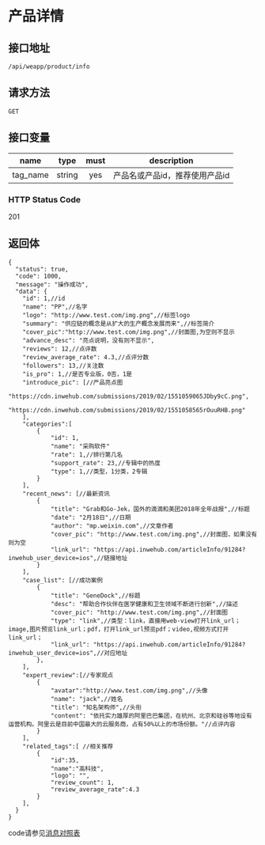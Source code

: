 # 产品详情

## 接口地址

`/api/weapp/product/info`

## 请求方法

```GET ```

## 接口变量

| name     | type     | must     | description |
|----------|:--------:|:--------:|:--------:|
| tag_name  | string   | yes      | 产品名或产品id，推荐使用产品id  |

### HTTP Status Code

201

## 返回体

```json5
{
  "status": true,
  "code": 1000,
  "message": "操作成功",
  "data": {
    "id": 1,//id
    "name": "PP",//名字
    "logo": "http://www.test.com/img.png",//标签logo
    "summary": "供应链的概念是从扩大的生产概念发展而来",//标签简介
    "cover_pic":"http://www.test.com/img.png",//封面图,为空则不显示
    "advance_desc": "亮点说明，没有则不显示",
    "reviews": 12,//点评数
    "review_average_rate": 4.3,//点评分数
    "followers": 13,//关注数
    "is_pro": 1,//是否专业版，0否，1是
    "introduce_pic": [//产品亮点图
        "https://cdn.inwehub.com/submissions/2019/02/1551059065JDby9cC.png",
        "https://cdn.inwehub.com/submissions/2019/02/1551058565rOuuRHB.png"
    ],
    "categories":[
        {
            "id": 1,
            "name": "采购软件"
            "rate": 1,//排行第几名
            "support_rate": 23,//专辑中的热度
            "type": 1,//类型，1分类，2专辑
        }
    ],
    "recent_news": [//最新资讯
        {
            "title": "Grab和Go-Jek，国外的滴滴和美团2018年全年战报",//标题
            "date": "2月18日",//日期
            "author": "mp.weixin.com",//文章作者
            "cover_pic": "http://www.test.com/img.png",//封面图，如果没有则为空
            "link_url": "https://api.inwehub.com/articleInfo/91284?inwehub_user_device=ios",//链接地址
        }
    ],
    "case_list": [//成功案例
        {
            "title": "GeneDock",//标题
            "desc": "帮助合作伙伴在医学健康和卫生领域不断进行创新",//描述
            "cover_pic": "http://www.test.com/img.png",//封面图
            "type": "link",//类型：link，直接用web-view打开link_url；image,图片预览link_url；pdf，打开link_url预览pdf；video,视频方式打开link_url；
            "link_url": "https://api.inwehub.com/articleInfo/91284?inwehub_user_device=ios",//对应地址
        },
    ],
    "expert_review":[//专家观点
        {
            "avatar":"http://www.test.com/img.png",//头像
            "name": "jack",//姓名
            "title": "知名架构师",//头衔
            "content": "依托实力雄厚的阿里巴巴集团，在杭州、北京和硅谷等地设有运营机构。阿里云是目前中国最大的云服务商，占有50%以上的市场份额。"//点评内容
        }
    ],
    "related_tags":[ //相关推荐
        {
            "id":35,
            "name":"高科技",
            "logo": "",
            "review_count": 1,
            "review_average_rate":4.3
        }
    ],
  }
}
``` 

code请参见[消息对照表](消息对照表.md)

